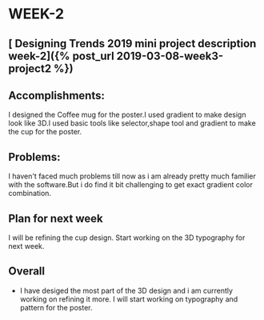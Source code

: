 

# WEEK-2
## [ Designing Trends 2019 mini project description week-2]({% post_url 2019-03-08-week3-project2 %})
## Accomplishments:
I designed the Coffee mug for the poster.I used gradient to make design look like 3D.I used basic tools like selector,shape tool and gradient to make the cup for the poster.
## Problems:
I haven't faced much problems till now as i am already pretty much familier with the software.But i do find it bit challenging to get exact gradient color combination.
## Plan for next week
I will be refining the cup design. Start working on the 3D typography for next week.
## Overall
* I have desiged the most part of the 3D design  and i am currently working on refining it more. I will start working on typography and pattern for the poster.


